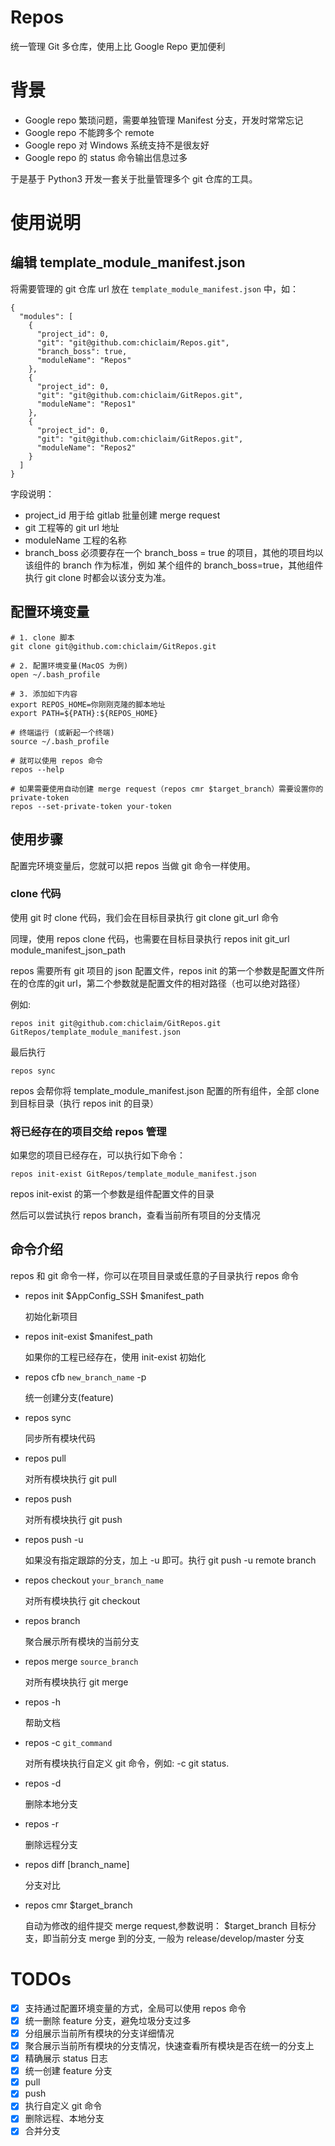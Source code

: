 # Repos
统一管理 Git 多仓库，使用上比 Google Repo 更加便利

# 背景
- Google repo 繁琐问题，需要单独管理 Manifest 分支，开发时常常忘记
- Google repo 不能跨多个 remote
- Google repo 对 Windows 系统支持不是很友好
- Google repo 的 status 命令输出信息过多

于是基于 Python3 开发一套关于批量管理多个 git 仓库的工具。


# 使用说明

## 编辑 template_module_manifest.json

将需要管理的 git 仓库 url 放在 `template_module_manifest.json` 中，如：

```
{
  "modules": [
    {
      "project_id": 0,
      "git": "git@github.com:chiclaim/Repos.git",
      "branch_boss": true,
      "moduleName": "Repos"
    },
    {
      "project_id": 0,
      "git": "git@github.com:chiclaim/GitRepos.git",
      "moduleName": "Repos1"
    },
    {
      "project_id": 0,
      "git": "git@github.com:chiclaim/GitRepos.git",
      "moduleName": "Repos2"
    }
  ]
}
```

字段说明：

- project_id 用于给 gitlab 批量创建 merge request
- git 工程等的 git url 地址
- moduleName 工程的名称
- branch_boss 必须要存在一个 branch_boss = true 的项目，其他的项目均以该组件的 branch 作为标准，例如 某个组件的 branch_boss=true，其他组件执行 git clone 时都会以该分支为准。

## 配置环境变量

```
# 1. clone 脚本
git clone git@github.com:chiclaim/GitRepos.git

# 2. 配置环境变量(MacOS 为例)
open ~/.bash_profile

# 3. 添加如下内容
export REPOS_HOME=你刚刚克隆的脚本地址
export PATH=${PATH}:${REPOS_HOME}

# 终端运行 (或新起一个终端)
source ~/.bash_profile

# 就可以使用 repos 命令
repos --help

# 如果需要使用自动创建 merge request（repos cmr $target_branch）需要设置你的 private-token
repos --set-private-token your-token

```

## 使用步骤

配置完环境变量后，您就可以把 repos 当做 git 命令一样使用。

### clone 代码

使用 git 时 clone 代码，我们会在目标目录执行 git clone git_url 命令

同理，使用 repos clone 代码，也需要在目标目录执行 repos init git_url module_manifest_json_path

repos 需要所有 git 项目的 json 配置文件，repos init 的第一个参数是配置文件所在的仓库的git url，第二个参数就是配置文件的相对路径（也可以绝对路径）

例如:

```
repos init git@github.com:chiclaim/GitRepos.git GitRepos/template_module_manifest.json
```

最后执行

```
repos sync
```

repos 会帮你将 template_module_manifest.json 配置的所有组件，全部 clone 到目标目录（执行 repos init 的目录）

### 将已经存在的项目交给 repos 管理

如果您的项目已经存在，可以执行如下命令：

```
repos init-exist GitRepos/template_module_manifest.json
```

repos init-exist 的第一个参数是组件配置文件的目录

然后可以尝试执行 repos branch，查看当前所有项目的分支情况

## 命令介绍

repos 和 git 命令一样，你可以在项目目录或任意的子目录执行 repos 命令



- repos init $AppConfig_SSH $manifest_path

    初始化新项目

- repos init-exist $manifest_path

    如果你的工程已经存在，使用 init-exist 初始化

- repos cfb `new_branch_name` -p

    统一创建分支(feature)

- repos sync

    同步所有模块代码

- repos pull

    对所有模块执行 git pull

- repos push

    对所有模块执行 git push

- repos push -u

    如果没有指定跟踪的分支，加上 -u 即可。执行 git push -u remote branch

- repos checkout `your_branch_name`

    对所有模块执行 git checkout

- repos branch

    聚合展示所有模块的当前分支

- repos merge `source_branch`

    对所有模块执行 git merge

- repos -h

    帮助文档

- repos -c `git_command`

    对所有模块执行自定义 git 命令，例如: -c git status.

- repos -d

    删除本地分支

- repos -r

    删除远程分支

- repos diff [branch_name]

    分支对比

- repos cmr $target_branch

    自动为修改的组件提交 merge request,参数说明：
    $target_branch 目标分支，即当前分支 merge 到的分支, 一般为 release/develop/master 分支





# TODOs
- [x] 支持通过配置环境变量的方式，全局可以使用 repos 命令
- [x] 统一删除 feature 分支，避免垃圾分支过多
- [x] 分组展示当前所有模块的分支详细情况
- [x] 聚合展示当前所有模块的分支情况，快速查看所有模块是否在统一的分支上
- [x] 精确展示 status 日志
- [x] 统一创建 feature 分支
- [x] pull
- [x] push
- [x] 执行自定义 git 命令
- [x] 删除远程、本地分支
- [x] 合并分支
